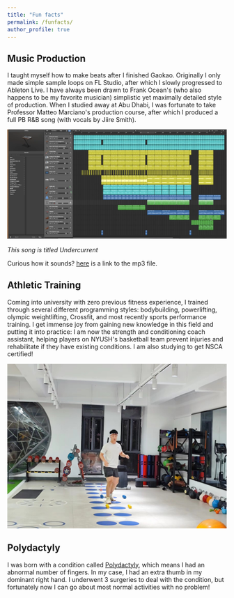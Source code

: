 ```yaml
---
title: "Fun facts"
permalink: /funfacts/
author_profile: true
---
```




## Music Production

I taught myself how to make beats after I finished Gaokao. Originally I only made simple sample loops on FL Studio, after which I slowly progressed to Ableton Live. I have always been drawn to Frank Ocean's (who also happens to be my favorite musician) simplistic yet maximally detailed style of production. When I studied away at Abu Dhabi, I was fortunate to take Professor Matteo Marciano's production course, after which I produced a full PB R&B song (with vocals by Jiire Smith). 

![](/images/Protools.png)

*This song is titled Undercurrent*

Curious how it sounds? <a href="https://drive.google.com/file/d/1Hk-Bayrn9fpV_3f8-9fRdmyzpGeCVywX/view?usp=sharing">here</a> is a link to the mp3 file.

## Athletic Training

Coming into university with zero previous fitness experience, I trained through several different programming styles: bodybuilding, powerlifting, olympic weightlifting, Crossfit, and most recently sports performance training. I get immense joy from gaining new knowledge in this field and putting it into practice: I am now the strength and conditioning coach assistant, helping players on NYUSH's basketball team prevent injuries and rehabilitate if they have existing conditions. I am also studying to get NSCA certified!

![](/images/workout.jpg)

## Polydactyly

I was born with a condition called [Polydactyly](https://en.wikipedia.org/wiki/Polydactyly), which means I had an abnormal number of fingers. In my case, I had an extra thumb in my dominant right hand. I underwent 3 surgeries to deal with the condition, but fortunately now I can go about most normal activities with no problem!
